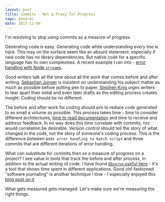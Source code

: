 ```yaml
---
layout: post
title: Commits - Not a Proxy for Progress
tags: general
date: 2017-11-09
---
```


I'm resolving to stop using commits as a measure of progress.

Generating code is easy. Generating code while understanding every line is hard. This may on the surface seem like an absurd statement, especially if new code has no library dependencies. But native code for a specific language has its own complexities. A recent example I ran into - [error handling with Node `stream`s](https://stackoverflow.com/questions/21771220/error-handling-with-node-js-streams).

Good writers talk all the time about all the work that comes before and after writing. [Sebastian Junger](https://tim.blog/2016/05/22/sebastian-junger/) is insistent on understanding his subject matter as much as possible before putting pen to paper. [Stephen King](https://www.amazon.com/Writing-10th-Anniversary-Memoir-Craft/dp/1439156816) urges writers to tear apart their initial and even later drafts as the editing process creates insight. Coding should be no different.

The before and after work for coding should aim to reduce code generated to as small a volume as possible. This process takes time - time to consider different architectures, [time to read documentation](http://benbrostoff.github.io/2017/08/05/rtd/) and time to receive and address feedback. In no way does this time correlate with commits, nor would correlation be desirable. Version control should tell the story of what changed in the code, not the story of someone's coding process. This is the difference between `Adds error handling to batch script` and three commits that are different iterations of error handling.

What can substitute for commits then as a measure of progress on a project? I see value in tools that track the before and after process, in addition to the actual writing of code. I have found [`Qbserve` useful here](https://qotoqot.com/qbserve/) - it's a tool that shows time spent in different applications. Good old-fashioned "software journaling" is another technique I love - I especially enjoyed this [blog post on it](http://winterflower.github.io/2017/08/17/software-engineering-notebook/).

What gets measured gets managed. Let's make sure we're measuring the right things.
